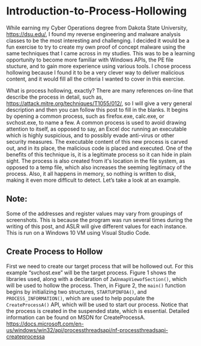 # Introduction-to-Process-Hollowing
While earning my Cyber Operations degree from Dakota State University, https://dsu.edu/, I found my reverse engineering and malware analysis classes to be the most interesting and challenging. I decided it would be a fun exercise to try to create my own proof of concept malware using the same techniques that I came across in my studies. This was to be a learning opportunity to become more familiar with Windows APIs, the PE file stucture, and to gain more experience using various tools. I chose process hollowing because I found it to be a very clever way to deliver malicious content, and it would fill all the criteria I wanted to cover in this exercise.

What is process hollowing, exactly? There are many references on-line that describe the process in detail, such as, https://attack.mitre.org/techniques/T1055/012/, so I will give a very general description and then you can follow this post to fill in the blanks. It begins by opening a common process, such as firefox.exe, calc.exe, or svchost.exe, to name a few. A common process is used to avoid drawing attention to itself, as opposed to say, an Excel doc running an executable which is highly suspicious, and to possibly evade anti-virus or other security measures. The executable content of this new process is carved out, and in its place, the malicious code is placed and executed. One of the benefits of this technique is, it is a legitimate process so it can hide in plain sight. The process is also created from it's location in the file system, as opposed to a temp file, which also increases the seeming legitimacy of the process. Also, it all happens in memory, so nothing is written to disk, making it even more difficult to detect. Let’s take a look at an example.

## Note:
Some of the addresses and register values may vary from groupings of screenshots. This is because the program was run several times during the writing of this post, and ASLR will give different values for each instance. This is run on a Windows 10 VM using Visual Studio Code.

## Create Process to Hollow
First we need to create our target process that will be hollowed out. For this example “svchost.exe” will be the target process. Figure 1 shows the libraries used, along with a declaration of `ZwUnmapViewofSection()`, which will be used to hollow the process. Then, in Figure 2, the `main()` function begins by initializing two structures, `STARTUPINFOA()`, and `PROCESS_INFORMATION()`, which are used to help populate the `CreateProcessA()` API, which will be used to start our process. Notice that the process is created in the suspended state, which is essential. Detailed information can be found on MSDN for CreateProcessA. 
https://docs.microsoft.com/en-us/windows/win32/api/processthreadsapi/nf-processthreadsapi-createprocessa


